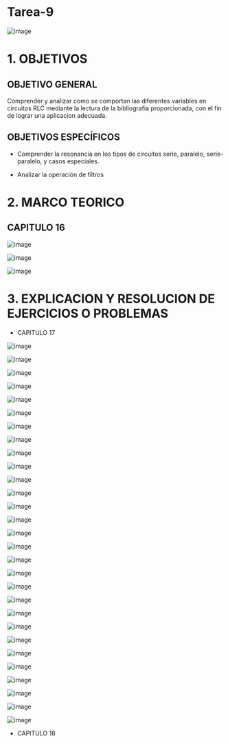 # Tarea-9
![image](https://user-images.githubusercontent.com/117187676/200741624-c28925d6-e2e8-455e-8b8b-59d5a936a0ca.png)
# 1. OBJETIVOS
## OBJETIVO GENERAL
Comprender y analizar como se comportan las diferentes variables en circuitos RLC mediante la lectura de la bibliografia proporcionada, con el fin de lograr una aplicacion adecuada.
## OBJETIVOS ESPECÍFICOS

* Comprender la resonancia en los tipos de circuitos serie, paralelo, serie-paralelo, y casos especiales.

* Analizar la operación de filtros

# 2. MARCO TEORICO
## CAPITULO 16

![image](https://user-images.githubusercontent.com/117187676/221059112-567c2fe2-84b2-4e01-8e75-854068cd25c5.png)

![image](https://user-images.githubusercontent.com/117187676/221059157-35d200ed-055f-49ae-ba24-b557e747c310.png)

![image](https://user-images.githubusercontent.com/117187676/221059321-6f7721b1-2238-423f-b957-c3f458befcd2.png)

# 3. EXPLICACION Y RESOLUCION DE EJERCICIOS O PROBLEMAS

* CAPITULO 17

![image](https://user-images.githubusercontent.com/117187676/221059518-2205e7cf-2c88-4218-95aa-628ef7925a2a.png)

![image](https://user-images.githubusercontent.com/117187676/221059533-79b9db0a-4be6-4b44-afa9-11f20bdff3c7.png)

![image](https://user-images.githubusercontent.com/117187676/221059552-e2a711b4-ece6-489a-8101-095692f8759a.png)

![image](https://user-images.githubusercontent.com/117187676/221059569-c7dc8fb4-f075-4246-b38a-cebd045503bb.png)

![image](https://user-images.githubusercontent.com/117187676/221059600-e6f4ca99-ed7e-4baa-96dd-d357c501b92e.png)

![image](https://user-images.githubusercontent.com/117187676/221059609-0d738a5d-fd9e-45a4-97c5-2e25a1e64121.png)

![image](https://user-images.githubusercontent.com/117187676/221059622-68c1bf00-5682-4e07-8e28-27ffaea057b8.png)

![image](https://user-images.githubusercontent.com/117187676/221059677-0907ff29-73f5-4396-8630-41c8fbdd18d7.png)

![image](https://user-images.githubusercontent.com/117187676/221059695-ec337e9a-d6f0-4cef-9c16-3394017b54a1.png)

![image](https://user-images.githubusercontent.com/117187676/221059712-b03f7380-c1d6-4121-b4cb-6461b48f17c8.png)

![image](https://user-images.githubusercontent.com/117187676/221059723-a404e43e-26f2-4311-a637-cfa4c0d25351.png)

![image](https://user-images.githubusercontent.com/117187676/221059738-d2f308b4-c1c8-438f-8380-898a276c46e7.png)

![image](https://user-images.githubusercontent.com/117187676/221059746-3ad46521-9dc7-496a-8205-c53a915c99af.png)

![image](https://user-images.githubusercontent.com/117187676/221059793-f9b50285-f9d7-4be8-9827-287e54dc5525.png)

![image](https://user-images.githubusercontent.com/117187676/221059806-26367a2c-13b4-40d4-ad0b-6ac264df95d6.png)

![image](https://user-images.githubusercontent.com/117187676/221059814-653a5d0b-aaea-4962-9b76-cca9f52569c4.png)

![image](https://user-images.githubusercontent.com/117187676/221059823-f05bbba8-3f01-48ff-87ac-26c38421f83e.png)

![image](https://user-images.githubusercontent.com/117187676/221059844-4e0b190a-571c-4578-82b1-dcfa740ca439.png)

![image](https://user-images.githubusercontent.com/117187676/221084367-effb8f99-1b72-4e0c-b95c-08197e6de5a9.png)

![image](https://user-images.githubusercontent.com/117187676/221084383-3adeb6de-6e73-4af4-860a-aa083b33c703.png)

![image](https://user-images.githubusercontent.com/117187676/221084394-051d277e-0334-4b56-b616-5cfff590b8a8.png)

![image](https://user-images.githubusercontent.com/117187676/221086119-d2b60f98-6aa0-40b4-b8ea-c87cda95585f.png)

![image](https://user-images.githubusercontent.com/117187676/221086132-791690d1-3800-4636-822b-4667e6f7e91e.png)

![image](https://user-images.githubusercontent.com/117187676/221086146-852c9799-ff5b-4694-a92d-ff71814f83bc.png)

![image](https://user-images.githubusercontent.com/117187676/221086167-458b818a-64f3-4f6c-ae6d-20c3598e3120.png)

![image](https://user-images.githubusercontent.com/117187676/221086190-98f62f7d-82fe-40be-a967-c24dc9c11b0f.png)

![image](https://user-images.githubusercontent.com/117187676/221086211-0b323baf-97fe-4bfa-b03c-132da332ac67.png)

![image](https://user-images.githubusercontent.com/117187676/221086237-ad9014cd-6b21-43dd-bf80-69ba9058f668.png)

![image](https://user-images.githubusercontent.com/117187676/221086262-313d94a1-d5fb-4224-a055-c4e972246812.png)

* CAPITULO 18

 














